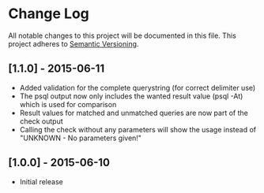 # Change Log
All notable changes to this project will be documented in this file.
This project adheres to [Semantic Versioning](http://semver.org/).

## [1.1.0] - 2015-06-11
- Added validation for the complete querystring (for correct delimiter use)
- The psql output now only includes the wanted result value (psql -At) which is used for comparison
- Result values for matched and unmatched queries are now part of the check output
- Calling the check without any parameters will show the usage instead of "UNKNOWN - No parameters given!"

## [1.0.0] - 2015-06-10
- Initial release